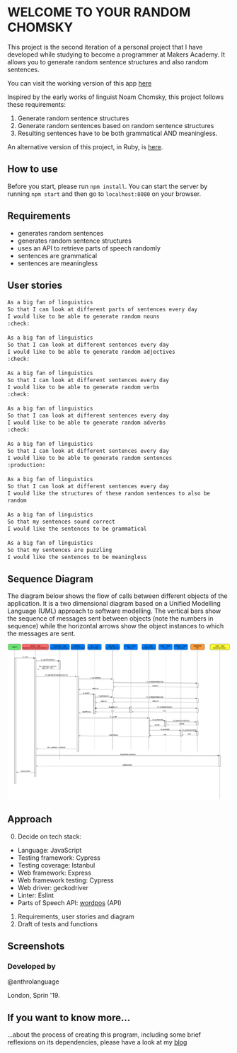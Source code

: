 # WELCOME TO YOUR RANDOM CHOMSKY

This project is the second iteration of a personal project that I have developed while studying to become a programmer at Makers Academy. It allows you to generate random sentence structures and also random sentences.

You can visit the working version of this app [here](https://your-random-chomsky.herokuapp.com/)

Inspired by the early works of linguist Noam Chomsky, this project follows these requirements:
  1. Generate random sentence structures
  2. Generate random sentences based on random sentence structures
  3. Resulting sentences have to be both grammatical AND meaningless.

An alternative version of this project, in Ruby, is [here](https://github.com/guilhe0756/random-chomsky-generator).

## How to use

Before you start, please run ```npm install```. You can start the server by running ```npm start``` and then go to ```localhost:8080``` on your browser.

## Requirements

- generates random sentences
- generates random sentence structures
- uses an API to retrieve parts of speech randomly
- sentences are grammatical
- sentences are meaningless

## User stories

```
As a big fan of linguistics
So that I can look at different parts of sentences every day
I would like to be able to generate random nouns
:check:

As a big fan of linguistics
So that I can look at different sentences every day
I would like to be able to generate random adjectives
:check:

As a big fan of linguistics
So that I can look at different sentences every day
I would like to be able to generate random verbs
:check:

As a big fan of linguistics
So that I can look at different sentences every day
I would like to be able to generate random adverbs
:check:

As a big fan of linguistics
So that I can look at different sentences every day
I would like to be able to generate random sentences
:production:

As a big fan of linguistics
So that I can look at different sentences every day
I would like the structures of these random sentences to also be random

As a big fan of linguistics
So that my sentences sound correct
I would like the sentences to be grammatical

As a big fan of linguistics
So that my sentences are puzzling
I would like the sentences to be meaningless
```

## Sequence Diagram

The diagram below shows the flow of calls between different objects of the application. It is a two dimensional diagram based on a Unified Modelling Language (UML) approach to software modelling. The vertical bars show the sequence of messages sent between objects (note the numbers in sequence) while the horizontal arrows show the object instances to which the messages are sent.

![diagram](public/images/diagram.png)




## Approach

0. Decide on tech stack:
  - Language: JavaScript
  - Testing framework: Cypress
  - Testing coverage: Istanbul
  - Web framework: Express
  - Web framework testing: Cypress
  - Web driver: geckodriver
  - Linter: Eslint
  - Parts of Speech API: [wordpos](https://www.npmjs.com/package/wordpos) (API)

1. Requirements, user stories and diagram
2. Draft of tests and functions



## Screenshots

### Developed by

@anthrolanguage

London, Sprin '19.

## If you want to know more...

...about the process of creating this program, including some brief reflexions on its dependencies, please have a look at my [blog](https://medium.com/@guilhermexunu)
